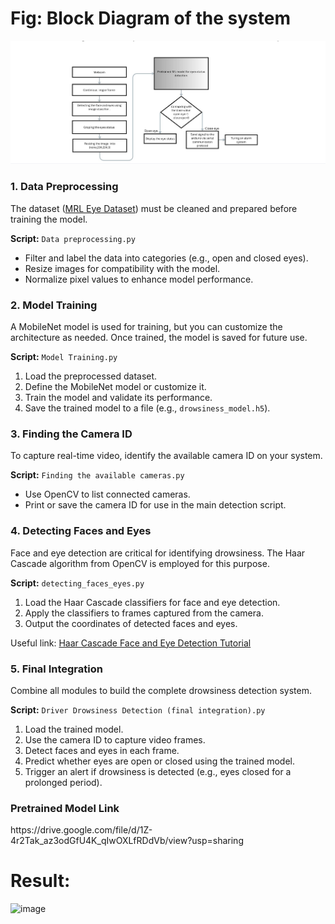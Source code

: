 <h1>Fig: Block Diagram of the system</h1>

![image](https://github.com/s0ur4v26/3-1-Driver-Drowsiness-Detection-Using-Computer-Vision-/blob/main/Screenshot%202025-01-13%20231554.png?raw=true)






<h3>1. Data Preprocessing</h3>
<p>The dataset (<a href="https://www.kaggle.com/datasets/imadeddinedjerarda/mrl-eye-dataset">MRL Eye Dataset</a>) must be cleaned and prepared before training the model.</p>
<p><strong>Script:</strong> <code>Data preprocessing.py</code></p>
<ul>
    <li>Filter and label the data into categories (e.g., open and closed eyes).</li>
    <li>Resize images for compatibility with the model.</li>
    <li>Normalize pixel values to enhance model performance.</li>
</ul>

<h3>2. Model Training</h3>
<p>A MobileNet model is used for training, but you can customize the architecture as needed. Once trained, the model is saved for future use.</p>
<p><strong>Script:</strong> <code>Model Training.py</code></p>
<ol>
    <li>Load the preprocessed dataset.</li>
    <li>Define the MobileNet model or customize it.</li>
    <li>Train the model and validate its performance.</li>
    <li>Save the trained model to a file (e.g., <code>drowsiness_model.h5</code>).</li>
</ol>

<h3>3. Finding the Camera ID</h3>
<p>To capture real-time video, identify the available camera ID on your system.</p>
<p><strong>Script:</strong> <code>Finding the available cameras.py</code></p>
<ul>
    <li>Use OpenCV to list connected cameras.</li>
    <li>Print or save the camera ID for use in the main detection script.</li>
</ul>

<h3>4. Detecting Faces and Eyes</h3>
<p>Face and eye detection are critical for identifying drowsiness. The Haar Cascade algorithm from OpenCV is employed for this purpose.</p>
<p><strong>Script:</strong> <code>detecting_faces_eyes.py</code></p>
<ol>
    <li>Load the Haar Cascade classifiers for face and eye detection.</li>
    <li>Apply the classifiers to frames captured from the camera.</li>
    <li>Output the coordinates of detected faces and eyes.</li>
</ol>
<p>Useful link: <a href="https://pythonprogramming.net/haar-cascade-face-eye-detection-python-opencv-tutorial/">Haar Cascade Face and Eye Detection Tutorial</a></p>

<h3>5. Final Integration</h3>
<p>Combine all modules to build the complete drowsiness detection system.</p>
<p><strong>Script:</strong> <code>Driver Drowsiness Detection (final integration).py</code></p>
<ol>
    <li>Load the trained model.</li>
    <li>Use the camera ID to capture video frames.</li>
    <li>Detect faces and eyes in each frame.</li>
    <li>Predict whether eyes are open or closed using the trained model.</li>
    <li>Trigger an alert if drowsiness is detected (e.g., eyes closed for a prolonged period).</li>
</ol>

<h3>Pretrained Model  Link </h3>
<p> https://drive.google.com/file/d/1Z-4r2Tak_az3odGfU4K_qIwOXLfRDdVb/view?usp=sharing</p>


<h1>Result:</h1>

![image](https://github.com/user-attachments/assets/cde6d5ec-fbbc-4407-ab05-7a01979826f4)


